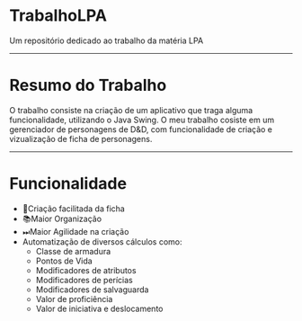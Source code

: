 # TrabalhoLPA
Um repositório dedicado ao trabalho da matéria LPA
<hr>
<h1>Resumo do Trabalho</h1>
O trabalho consiste na criação de um aplicativo que traga alguma funcionalidade, utilizando o Java Swing.
O meu trabalho cosiste em um gerenciador de personagens de D&D, com funcionalidade de criação e vizualização de ficha de personagens.
<hr>
<h1>Funcionalidade</h1>
<ul>
  <li>🎯Criação facilitada da ficha</li>
  <li>📚Maior Organização</li>
  <li>⏭Maior Agilidade na criação</li>
  <li>Automatização de diversos cálculos como:
    <ul>
      <li>Classe de armadura</li>
      <li>Pontos de Vida</li>
      <li>Modificadores de atributos</li>
      <li>Modificadores de perícias</li>
      <li>Modificadores de salvaguarda</li>
      <li>Valor de proficiência</li>
      <li>Valor de iniciativa e deslocamento</li>
    </ul>
  </li>
</ul
